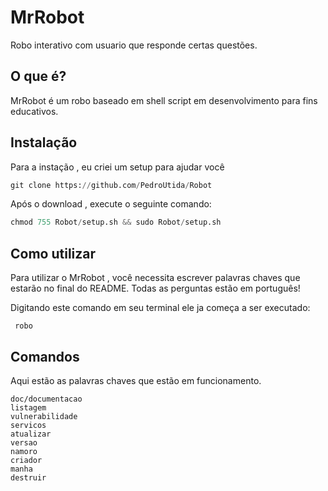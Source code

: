 # MrRobot
Robo interativo com usuario que responde certas questões.




## O que é?
MrRobot é um robo baseado em shell script em desenvolvimento para fins educativos.


## Instalação
Para a instação , eu criei um setup para ajudar você
```py
git clone https://github.com/PedroUtida/Robot
```
 
 Após o download , execute o seguinte comando:
 
```py
chmod 755 Robot/setup.sh && sudo Robot/setup.sh
```

 
 ## Como utilizar
 Para utilizar o MrRobot , você necessita escrever palavras chaves que estarão no final do README. Todas as perguntas estão em português!
 
Digitando este comando em seu terminal ele ja começa a ser executado:
```
 robo 
```




## Comandos

Aqui estão as palavras chaves que estão em funcionamento.
```
doc/documentacao
listagem
vulnerabilidade
servicos
atualizar
versao
namoro
criador
manha
destruir
```

